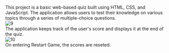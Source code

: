This project is a basic web-based quiz built using HTML, CSS, and JavaScript. The application allows users to test their knowledge on various topics through a series of multiple-choice questions.<br>
![9](https://github.com/user-attachments/assets/383e478a-a2d8-4bca-acbb-dae0247fa8c7)
<br>
The application keeps track of the user's score and displays it at the end of the quiz.
<br>![10](https://github.com/user-attachments/assets/7d436373-39ac-4d7a-b8c8-ebf255627e99)
<br>
On entering Restart Game, the scores are reseted.


